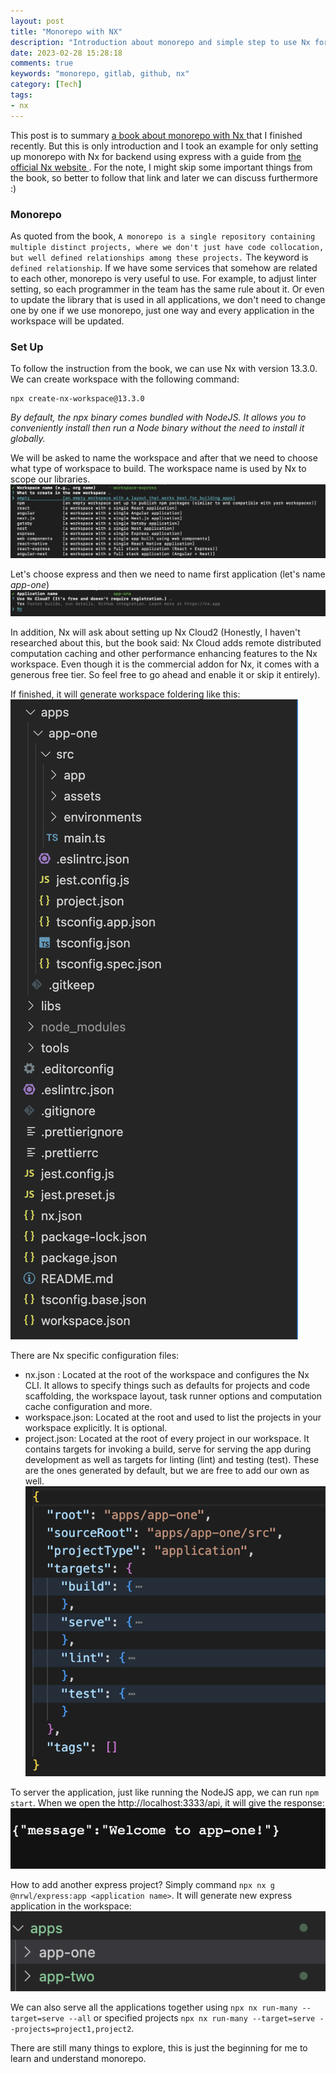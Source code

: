 ```yaml
---
layout: post
title: "Monorepo with NX"
description: "Introduction about monorepo and simple step to use Nx for Express"
date: 2023-02-28 15:28:18
comments: true
keywords: "monorepo, gitlab, github, nx"
category: [Tech]
tags:
- nx
---
```


This post is to summary <a href="https://f.hubspotusercontent20.net/hubfs/2757427/effective-react-with-nx-2022.pdf" target="_top"> a book about monorepo with Nx </a> that I finished recently. But this is only introduction and I took an example for only setting up monorepo with Nx for backend using express with a guide from <a href="https://nx.dev/" target="_top"> the official Nx website </a>. For the note, I might skip some important things from the book, so better to follow that link and later we can discuss furthermore :)

### Monorepo
As quoted from the book, `A monorepo is a single repository containing multiple distinct projects, where we don't just have code collocation, but well defined relationships among these projects.` The keyword is `defined relationship`. If we have some services that somehow are related to each other, monorepo is very useful to use. For example, to adjust linter setting, so each programmer in the team has the same rule about it. Or even to update the library that is used in all applications, we don't need to change one by one if we use monorepo, just one way and every application in the workspace will be updated.

### Set Up
To follow the instruction from the book, we can use Nx with version 13.3.0. We can create workspace with the following command:
```
npx create-nx-workspace@13.3.0
```
*By default, the npx binary comes bundled with NodeJS. It allows you to conveniently install then run a Node binary without the need to install it globally.*

We will be asked to name the workspace and after that we need to choose what type of workspace to build. The workspace name is used by Nx to scope our libraries. 
![](../assets/img/nx/workspace.png)

Let's choose express and then we need to name first application (let's name *app-one*)
![](../assets/img/nx/first-app.png)

In addition, Nx will ask about setting up Nx Cloud2 (Honestly, I haven't researched about this, but the book said: Nx Cloud adds remote distributed computation caching and other performance enhancing features to the Nx workspace. Even though it is the commercial addon for Nx, it comes with a generous free tier. So feel free to go ahead and enable it or skip it entirely).

If finished, it will generate workspace foldering like this:
![](../assets/img/nx/foldering-workspace.png)

There are Nx specific configuration files:
- nx.json : Located at the root of the workspace and configures the Nx CLI. It allows to specify things such as defaults for projects and code scaffolding, the workspace layout, task runner options and computation cache configuration and more.
- workspace.json: Located at the root and used to list the projects in your workspace explicitly. It is optional.
- project.json: Located at the root of every project in our workspace. It contains targets for invoking a build, serve for serving the app during development as well as targets for linting (lint) and testing (test). These are the ones generated by default, but we are free to add our own as well.
![](../assets/img/nx/projectjson.png)

To server the application, just like running the NodeJS app, we can run `npm start`. When we open the http://localhost:3333/api, it will give the response:
![](../assets/img/nx/response-app1.png)

How to add another express project? Simply command `npx nx g @nrwl/express:app <application name>`. It will generate new express application in the workspace:
![](../assets/img/nx/app-two.png)

We can also serve all the applications together using `npx nx run-many --target=serve --all` or specified projects `npx nx run-many --target=serve --projects=project1,project2`.

There are still many things to explore, this is just the beginning for me to learn and understand monorepo.